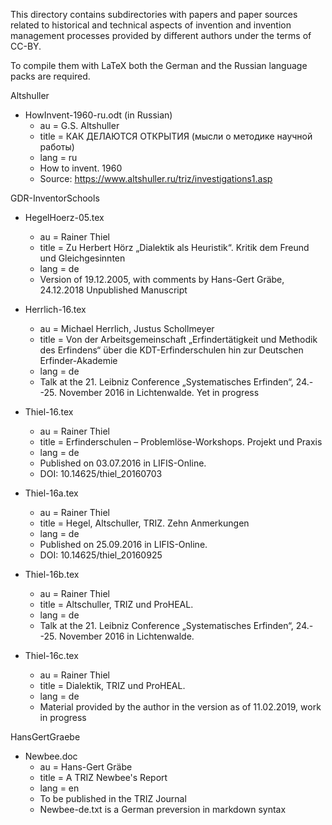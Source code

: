 This directory contains subdirectories with papers and paper sources related
to historical and technical aspects of invention and invention management
processes provided by different authors under the terms of CC-BY.

To compile them with LaTeX both the German and the Russian language packs are
required.


Altshuller
* HowInvent-1960-ru.odt (in Russian)
  * au = G.S. Altshuller
  * title = КАК ДЕЛАЮТСЯ ОТКРЫТИЯ (мысли о методике научной работы)
  * lang = ru
  * How to invent. 1960
  * Source: https://www.altshuller.ru/triz/investigations1.asp

GDR-InventorSchools
* HegelHoerz-05.tex
  * au = Rainer Thiel
  * title = Zu Herbert Hörz „Dialektik als Heuristik“. Kritik dem Freund und
    Gleichgesinnten
  * lang = de
  * Version of 19.12.2005, with comments by Hans-Gert Gräbe, 24.12.2018
    Unpublished Manuscript

* Herrlich-16.tex
  * au = Michael Herrlich, Justus Schollmeyer
  * title = Von der Arbeitsgemeinschaft „Erfindertätigkeit und Methodik des
    Erfindens“ über die KDT-Erfinderschulen hin zur Deutschen
    Erfinder-Akademie
  * lang = de
  * Talk at the 21. Leibniz Conference „Systematisches Erfinden“,
    24.--25. November 2016 in Lichtenwalde.  Yet in progress

* Thiel-16.tex
  * au = Rainer Thiel
  * title = Erfinderschulen – Problemlöse-Workshops. Projekt und Praxis
  * lang = de
  * Published on 03.07.2016 in LIFIS-Online.
  * DOI: 10.14625/thiel_20160703

* Thiel-16a.tex
  * au = Rainer Thiel
  * title = Hegel, Altschuller, TRIZ. Zehn Anmerkungen
  * lang = de
  * Published on 25.09.2016 in LIFIS-Online.
  * DOI: 10.14625/thiel_20160925

* Thiel-16b.tex
  * au = Rainer Thiel
  * title = Altschuller, TRIZ und ProHEAL. 
  * lang = de
  * Talk at the 21. Leibniz Conference „Systematisches Erfinden“,
    24.--25. November 2016 in Lichtenwalde.

* Thiel-16c.tex
  * au = Rainer Thiel
  * title = Dialektik, TRIZ und ProHEAL. 
  * lang = de  
  * Material provided by the author in the version as of 11.02.2019, work in
    progress

HansGertGraebe
* Newbee.doc
  * au = Hans-Gert Gräbe
  * title = A TRIZ Newbee's Report
  * lang = en
  * To be published in the TRIZ Journal
  * Newbee-de.txt is a German preversion in markdown syntax

